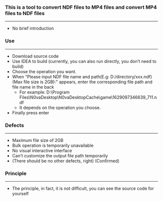 ### This is a tool to convert NDF files to MP4 files and convert MP4 files to NDF  files

***

+ No brief introduction

### Use

***

+ Download source code
+ Use IDEA to build (currently, you can also run directly, you don’t need to build)
+ Choose the operation you want.
+ When "Please input NDF file name and path(E.g: D:/directory/xxx.ndf)(Max file size is 2GB):" appears, enter the corresponding file path and file name in the back
    + For example: D:\Program Files\N0vaDesktop\N0vaDesktopCache\game\1629097346639_711.ndf
    + It depends on the operation you choose.
+ Finally press enter

### Defects

***

+ Maximum file size of 2GB
+ Bulk operation is temporarily unavailable
+ No visual interactive interface
+ Can't customize the output file path temporarily
+ (There should be no other defects, right) (Confirmed)

### Principle

***

+ The principle, in fact, it is not difficult, you can see the source code for yourself

